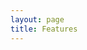 ```yaml
---
layout: page
title: Features
---
```


<script setup lang="ts">
  import FeaturePageTitle from "./.vitepress/theme/components/FeaturePageTitle.vue";
  import FeaturePageSection from "./.vitepress/theme/components/FeaturePageSection.vue";
  import FeatureList from "./.vitepress/theme/components/FeatureList.vue";
  import { users, webDomains, mail, databases, serverAdmin } from "./_data/features";
</script>

<FeaturePage>
  <FeaturePageTitle>
    <template #title>Features</template>
  </FeaturePageTitle>
  <FeaturePageSection>
    <template #title>Users</template>
    <template #lead>Ullamco eu voluptate ex laborum consequat anim adipisicing proident voluptate duis amet occaecat pariatur.</template>
    <template #list>
      <FeatureList :items="users"></FeatureList>
    </template>
  </FeaturePageSection>
  <FeaturePageSection>
    <template #title>Web domains</template>
    <template #lead>Ullamco eu voluptate ex laborum consequat anim adipisicing proident voluptate duis amet occaecat pariatur.</template>
    <template #list>
      <FeatureList :items="webDomains"></FeatureList>
    </template>
  </FeaturePageSection>
  <FeaturePageSection>
    <template #title>Mail</template>
    <template #lead>Ullamco eu voluptate ex laborum consequat anim adipisicing proident voluptate duis amet occaecat pariatur.</template>
    <template #list>
      <FeatureList :items="mail"></FeatureList>
    </template>
  </FeaturePageSection>
  <FeaturePageSection>
    <template #title>Databases</template>
    <template #lead>Ullamco eu voluptate ex laborum consequat anim adipisicing proident voluptate duis amet occaecat pariatur.</template>
    <template #list>
      <FeatureList :items="databases"></FeatureList>
    </template>
  </FeaturePageSection>
  <FeaturePageSection>
    <template #title>Server admin</template>
    <template #lead>Ullamco eu voluptate ex laborum consequat anim adipisicing proident voluptate duis amet occaecat pariatur.</template>
    <template #list>
      <FeatureList :items="serverAdmin"></FeatureList>
    </template>
  </FeaturePageSection>
</FeaturePage>
